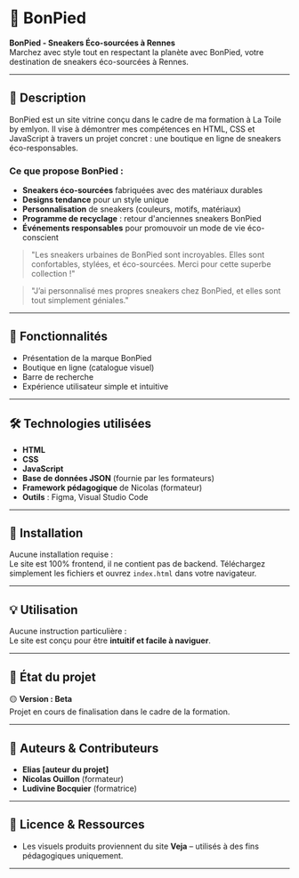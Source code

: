 # 👟 BonPied

**BonPied - Sneakers Éco-sourcées à Rennes**  
Marchez avec style tout en respectant la planète avec BonPied, votre destination de sneakers éco-sourcées à Rennes.

---

## 🌱 Description

BonPied est un site vitrine conçu dans le cadre de ma formation à La Toile by emlyon. Il vise à démontrer mes compétences en HTML, CSS et JavaScript à travers un projet concret : une boutique en ligne de sneakers éco-responsables.

### Ce que propose BonPied :
- **Sneakers éco-sourcées** fabriquées avec des matériaux durables
- **Designs tendance** pour un style unique
- **Personnalisation** de sneakers (couleurs, motifs, matériaux)
- **Programme de recyclage** : retour d'anciennes sneakers BonPied
- **Événements responsables** pour promouvoir un mode de vie éco-conscient

> "Les sneakers urbaines de BonPied sont incroyables. Elles sont confortables, stylées, et éco-sourcées. Merci pour cette superbe collection !"

> "J’ai personnalisé mes propres sneakers chez BonPied, et elles sont tout simplement géniales."

---

## 🧩 Fonctionnalités

- Présentation de la marque BonPied
- Boutique en ligne (catalogue visuel)
- Barre de recherche
- Expérience utilisateur simple et intuitive

---

## 🛠️ Technologies utilisées

- **HTML**
- **CSS**
- **JavaScript**
- **Base de données JSON** (fournie par les formateurs)
- **Framework pédagogique** de Nicolas (formateur)
- **Outils** : Figma, Visual Studio Code

---

## 🚀 Installation

Aucune installation requise :  
Le site est 100% frontend, il ne contient pas de backend. Téléchargez simplement les fichiers et ouvrez `index.html` dans votre navigateur.

---

## 💡 Utilisation

Aucune instruction particulière :  
Le site est conçu pour être **intuitif et facile à naviguer**.

---

## 📌 État du projet

🟡 **Version : Beta**  
Projet en cours de finalisation dans le cadre de la formation.

---

## 👥 Auteurs & Contributeurs

- **Elias [auteur du projet]**
- **Nicolas Ouillon** (formateur)
- **Ludivine Bocquier** (formatrice)

---

## 📸 Licence & Ressources

- Les visuels produits proviennent du site **Veja** – utilisés à des fins pédagogiques uniquement.

---

